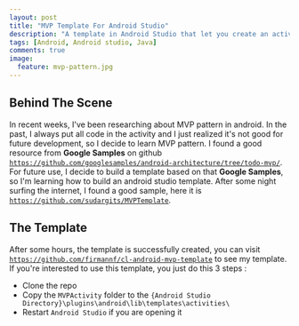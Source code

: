 ```yaml
---
layout: post
title: "MVP Template For Android Studio"
description: "A template in Android Studio that let you create an activity that uses a MVP pattern"
tags: [Android, Android studio, Java]
comments: true
image:
  feature: mvp-pattern.jpg
---
```


## Behind The Scene
In recent weeks, I've been researching about MVP pattern in android. In the past, I always put all code in the activity and I just realized it's not good for future development, so I decide to learn MVP pattern. I found a good resource from **Google Samples** on github <!-- more --> <a href="https://github.com/googlesamples/android-architecture/tree/todo-mvp/" target="_blank">`https://github.com/googlesamples/android-architecture/tree/todo-mvp/`</a>. For future use, I decide to build a template based on that **Google Samples**, so I'm learning how to build an android studio template. After some night surfing the internet, I found a good sample, here it is <a href="https://github.com/sudargits/MVPTemplate" target="_blank">`https://github.com/sudargits/MVPTemplate`</a>.

## The Template
After some hours, the template is successfully created, you can visit <a href="https://github.com/firmannf/cl-android-mvp-template" target="_blank">`https://github.com/firmannf/cl-android-mvp-template`</a> to see my template. If you're interested to use this template, you just do this 3 steps :

* Clone the repo
* Copy the `MVPActivity` folder to the `{Android Studio Directory}\plugins\android\lib\templates\activities\`
* Restart `Android Studio` if you are opening it
